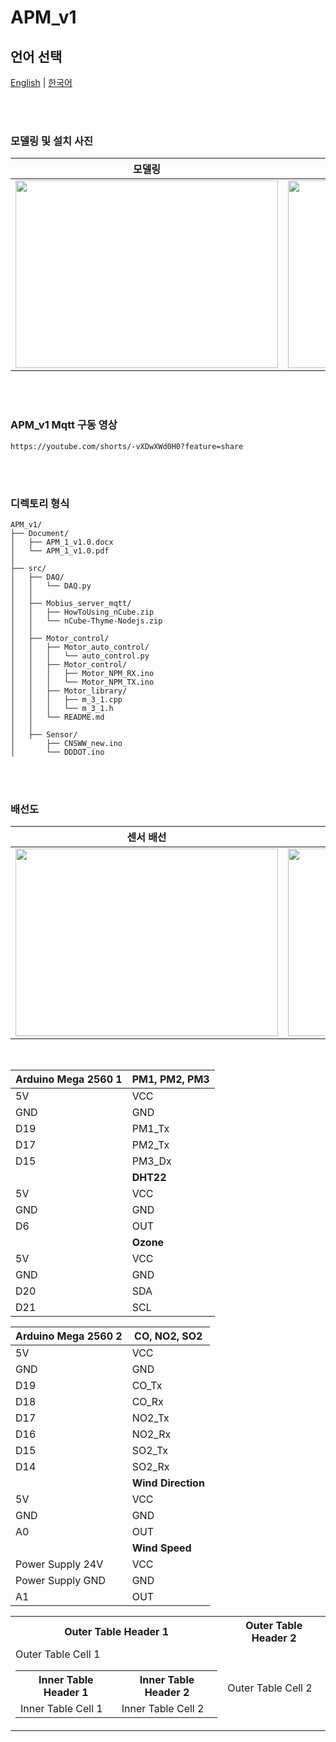 # APM_v1
## 언어 선택

[English](README.md) | [한국어](README_KR.md)

<br><br>

### 모델링 및 설치 사진
<div align="center">
  
  | 모델링 | 설치 |
  |:---:|:---:|
  | <img src="https://github.com/user-attachments/assets/16247e7f-1541-47be-a514-2af5a8bb7449" width="420px" height="300px"> | <img src="https://github.com/user-attachments/assets/54e6a5d6-ec62-4971-b192-cef102818fc4" width="420px" height="300px"> |
</div>

<br><br>

### APM_v1 Mqtt 구동 영상

```
https://youtube.com/shorts/-vXDwXWd0H0?feature=share
```

<br><br>

### 디렉토리 형식

```
APM_v1/
├── Document/
│   ├── APM_1_v1.0.docx
│   └── APM_1_v1.0.pdf
│
├── src/
│   ├── DAQ/
│   │   └── DAQ.py
│   │
│   ├── Mobius_server_mqtt/
│   │   ├── HowToUsing_nCube.zip
│   │   └── nCube-Thyme-Nodejs.zip
│   │
│   ├── Motor_control/
│   │   ├── Motor_auto_control/
│   │   │   └── auto_control.py
│   │   ├── Motor_control/
│   │   │   ├── Motor_NPM_RX.ino
│   │   │   └── Motor_NPM_TX.ino
│   │   ├── Motor_library/
│   │   │   ├── m_3_1.cpp
│   │   │   └── m_3_1.h
│   │   └── README.md
│   │
│   ├── Sensor/
│       ├── CNSWW_new.ino
│       └── DDDOT.ino

```

<br><br>

### 배선도
<div align="center">
  
  | 센서 배선 | 모터 배선 |
  |:---:|:---:|
  | <img src="https://github.com/user-attachments/assets/b9ae9f78-adc2-4b7d-a810-ac639ee7c0d8" width="420px" height="300px"> | <img src="https://github.com/user-attachments/assets/166d0f0b-ee65-4d67-88f7-16cb4cec47f2" width="420px" height="300px"> |
</div>

<br>


| **Arduino Mega 2560 1**  | **PM1, PM2, PM3**      |
|-----------------------|---------------------|
| 5V                    | VCC                 |
| GND                   | GND                 |
| D19                   | PM1_Tx              |
| D17                   | PM2_Tx              |
| D15                   | PM3_Dx              |
|                       | **DHT22**              |
| 5V                    | VCC                 |
| GND                   | GND                 |
| D6                    | OUT                 |
|                       | **Ozone**     |
| 5V                    | VCC                 |
| GND                   | GND                 |
| D20                   | SDA                 |
| D21                   | SCL                 |

| **Arduino Mega 2560 2**  | **CO, NO2, SO2**      |
|-----------------------|---------------------|
| 5V                    | VCC                 |
| GND                   | GND                 |
| D19                   | CO_Tx               |
| D18                   | CO_Rx               |
| D17                   | NO2_Tx              |
| D16                   | NO2_Rx              |
| D15                   | SO2_Tx              |
| D14                   | SO2_Rx              |
|                       | **Wind Direction**     |
| 5V                    | VCC                 |
| GND                   | GND                 |
| A0                    | OUT                 |
|                       | **Wind Speed**         |
| Power Supply 24V      | VCC                 |
| Power Supply GND      | GND                 |
| A1                    | OUT                 |

<table>
  <tr>
    <th>Outer Table Header 1</th>
    <th>Outer Table Header 2</th>
  </tr>
  <tr>
    <td>
      Outer Table Cell 1
      <table>
        <tr>
          <th>Inner Table Header 1</th>
          <th>Inner Table Header 2</th>
        </tr>
        <tr>
          <td>Inner Table Cell 1</td>
          <td>Inner Table Cell 2</td>
        </tr>
      </table>
    </td>
    <td>Outer Table Cell 2</td>
  </tr>
</table>





